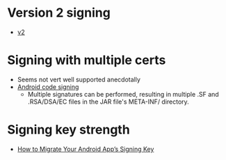 # Version 2 signing

- [v2](https://source.android.com/security/apksigning/v2.html)

# Signing with multiple certs

- Seems not vert well supported anecdotally
- [Android code signing](https://nelenkov.blogspot.co.uk/2013/04/android-code-signing.html)
  - Multiple signatures can be performed, resulting in multiple .SF and .RSA/DSA/EC files in the JAR file's META-INF/ directory.

# Signing key strength

- [How to Migrate Your Android App’s Signing Key](https://guardianproject.info/2015/12/29/how-to-migrate-your-android-apps-signing-key/)

